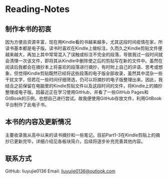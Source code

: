 # Reading-Notes
## 制作本书的初衷
因为方便且资源丰富，现在用Kindle看的书越来越多，尤其这段时间疫情在家，所读书基本都是电子版。读书时喜欢在Kindle上做标注，久而久之Kindle剪贴文件便越来越大，再加上其中常常混入了误触或标注不完全的段落，导致我过一段时间就会清理一次该文件，即将其从Kindle中删除使之后的剪贴写在新的文件中。虽然在阅读后我都会在摘抄本上将喜欢的段落进行摘抄，有时附上自己的评语、思考或想象，但觉得Kindle剪贴既然已经将这些段落的电子版全部收录，虽然其中混杂一些干扰文字，但若花一些时间仔细筛选，仍可以将摘抄的电子版整理出来。因此，我结合之前保留在电脑里的Kindle剪贴文件以及这段时间的文件，将Kindle上的摘抄整理成电子版。因最近正在学习使用GitHub，并看了一些GitHub Pages和GitBook的示例，也想自己进行尝试。故我便使用GitHub存放文件，利用GitBook平台制作了此电子书。

## 本书的内容及更新情况
主要收录我从高中以来的读书摘抄和一些笔记。目前Part1-3在Kindle剪贴上的摘抄已更新完毕，详细介绍见各板块简介。后续将逐步补充完善其他内容。

## 联系方式
GitHub: liuyujie0136
Email: liuyujie0136@outlook.com
